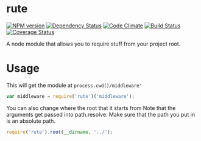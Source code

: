 rute
====

[![NPM version](http://img.shields.io/npm/v/rute.svg?style=flat)](https://www.npmjs.org/package/rute)
[![Dependency Status](http://img.shields.io/gemnasium/ksmithut/rute.svg?style=flat)](https://gemnasium.com/ksmithut/rute)
[![Code Climate](http://img.shields.io/codeclimate/github/ksmithut/rute.svg?style=flat)](https://codeclimate.com/github/ksmithut/rute)
[![Build Status](http://img.shields.io/travis/ksmithut/rute.svg?style=flat)](https://travis-ci.org/ksmithut/rute)
[![Coverage Status](http://img.shields.io/codeclimate/coverage/github/ksmithut/rute.svg?style=flat)](https://codeclimate.com/github/ksmithut/rute)

A node module that allows you to require stuff from your project root.

Usage
=====

This will get the module at `process.cwd()/middleware'`

```javascript
var middleware = require('rute')('middleware');
```

You can also change where the root that it starts from
Note that the arguments get passed into path.resolve.
Make sure that the path you put in is an absolute path.

```javascript
require('rute').root(__dirname, '../');
```
